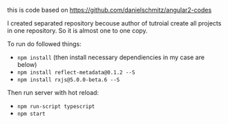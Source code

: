 
this is code based on https://github.com/danielschmitz/angular2-codes

I created separated repository becouse author of tutroial create  all projects in one repository. So it is almost one to one copy.


To run do followed things:


* `npm install` (then install necessary dependiencies in my case are below)
* `npm install reflect-metadata@0.1.2 --S`
* `npm install rxjs@5.0.0-beta.6 --S`


Then run server with hot reload:

* `npm run-script typescript`
* `npm start`
